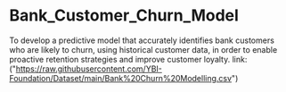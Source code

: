 # Bank_Customer_Churn_Model
To develop a predictive model that accurately identifies bank customers who are likely to churn, using historical customer data, in order to enable proactive retention strategies and improve customer loyalty.
link: ("https://raw.githubusercontent.com/YBI-Foundation/Dataset/main/Bank%20Churn%20Modelling.csv")
